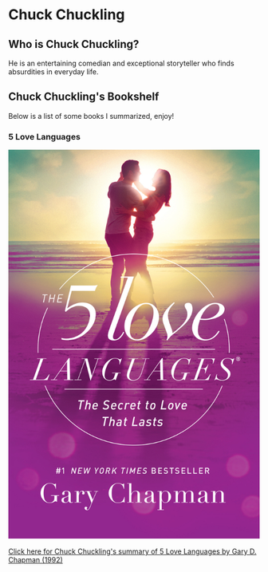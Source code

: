 # Chuck Chuckling

## Who is Chuck Chuckling?

He is an entertaining comedian and exceptional storyteller who finds absurdities in everyday life.

## Chuck Chuckling's Bookshelf

Below is a list of some books I summarized, enjoy!

### 5 Love Languages

![5_Love_Languages Cover](/Chuck_Chuckling/5_Love_Languages.jpg)

[Click here for Chuck Chuckling's summary of 5 Love Languages by Gary D. Chapman (1992)](/Chuck_Chuckling/5_Love_Languages_by_Gary_Chapman_and_Chuck_Chuckling.md)
